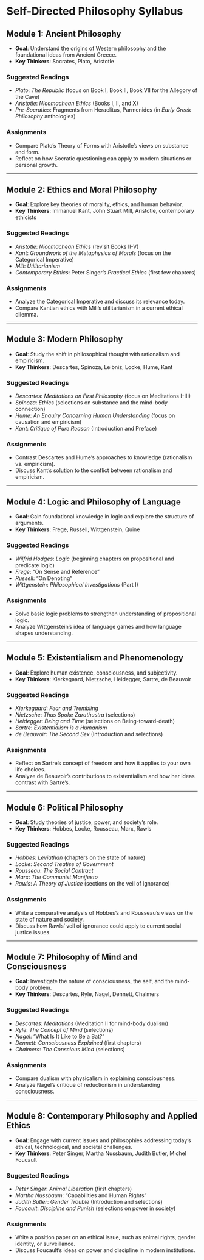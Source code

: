 # Self-Directed Philosophy Syllabus

## Module 1: Ancient Philosophy
- **Goal**: Understand the origins of Western philosophy and the foundational ideas from Ancient Greece.
- **Key Thinkers**: Socrates, Plato, Aristotle

### Suggested Readings
- *Plato*: *The Republic* (focus on Book I, Book II, Book VII for the Allegory of the Cave)
- *Aristotle*: *Nicomachean Ethics* (Books I, II, and X)
- *Pre-Socratics*: Fragments from Heraclitus, Parmenides (in *Early Greek Philosophy* anthologies)

### Assignments
- Compare Plato’s Theory of Forms with Aristotle’s views on substance and form.
- Reflect on how Socratic questioning can apply to modern situations or personal growth.

---

## Module 2: Ethics and Moral Philosophy
- **Goal**: Explore key theories of morality, ethics, and human behavior.
- **Key Thinkers**: Immanuel Kant, John Stuart Mill, Aristotle, contemporary ethicists

### Suggested Readings
- *Aristotle*: *Nicomachean Ethics* (revisit Books II-V)
- *Kant*: *Groundwork of the Metaphysics of Morals* (focus on the Categorical Imperative)
- *Mill*: *Utilitarianism*
- *Contemporary Ethics*: Peter Singer’s *Practical Ethics* (first few chapters)

### Assignments
- Analyze the Categorical Imperative and discuss its relevance today.
- Compare Kantian ethics with Mill’s utilitarianism in a current ethical dilemma.

---

## Module 3: Modern Philosophy
- **Goal**: Study the shift in philosophical thought with rationalism and empiricism.
- **Key Thinkers**: Descartes, Spinoza, Leibniz, Locke, Hume, Kant

### Suggested Readings
- *Descartes*: *Meditations on First Philosophy* (focus on Meditations I-III)
- *Spinoza*: *Ethics* (selections on substance and the mind-body connection)
- *Hume*: *An Enquiry Concerning Human Understanding* (focus on causation and empiricism)
- *Kant*: *Critique of Pure Reason* (Introduction and Preface)

### Assignments
- Contrast Descartes and Hume’s approaches to knowledge (rationalism vs. empiricism).
- Discuss Kant’s solution to the conflict between rationalism and empiricism.

---

## Module 4: Logic and Philosophy of Language
- **Goal**: Gain foundational knowledge in logic and explore the structure of arguments.
- **Key Thinkers**: Frege, Russell, Wittgenstein, Quine

### Suggested Readings
- *Wilfrid Hodges*: *Logic* (beginning chapters on propositional and predicate logic)
- *Frege*: “On Sense and Reference”
- *Russell*: “On Denoting”
- *Wittgenstein*: *Philosophical Investigations* (Part I)

### Assignments
- Solve basic logic problems to strengthen understanding of propositional logic.
- Analyze Wittgenstein’s idea of language games and how language shapes understanding.

---

## Module 5: Existentialism and Phenomenology
- **Goal**: Explore human existence, consciousness, and subjectivity.
- **Key Thinkers**: Kierkegaard, Nietzsche, Heidegger, Sartre, de Beauvoir

### Suggested Readings
- *Kierkegaard*: *Fear and Trembling*
- *Nietzsche*: *Thus Spoke Zarathustra* (selections)
- *Heidegger*: *Being and Time* (selections on Being-toward-death)
- *Sartre*: *Existentialism is a Humanism*
- *de Beauvoir*: *The Second Sex* (Introduction and selections)

### Assignments
- Reflect on Sartre’s concept of freedom and how it applies to your own life choices.
- Analyze de Beauvoir’s contributions to existentialism and how her ideas contrast with Sartre’s.

---

## Module 6: Political Philosophy
- **Goal**: Study theories of justice, power, and society’s role.
- **Key Thinkers**: Hobbes, Locke, Rousseau, Marx, Rawls

### Suggested Readings
- *Hobbes*: *Leviathan* (chapters on the state of nature)
- *Locke*: *Second Treatise of Government*
- *Rousseau*: *The Social Contract*
- *Marx*: *The Communist Manifesto*
- *Rawls*: *A Theory of Justice* (sections on the veil of ignorance)

### Assignments
- Write a comparative analysis of Hobbes’s and Rousseau’s views on the state of nature and society.
- Discuss how Rawls’ veil of ignorance could apply to current social justice issues.

---

## Module 7: Philosophy of Mind and Consciousness
- **Goal**: Investigate the nature of consciousness, the self, and the mind-body problem.
- **Key Thinkers**: Descartes, Ryle, Nagel, Dennett, Chalmers

### Suggested Readings
- *Descartes*: *Meditations* (Meditation II for mind-body dualism)
- *Ryle*: *The Concept of Mind* (selections)
- *Nagel*: “What Is It Like to Be a Bat?”
- *Dennett*: *Consciousness Explained* (first chapters)
- *Chalmers*: *The Conscious Mind* (selections)

### Assignments
- Compare dualism with physicalism in explaining consciousness.
- Analyze Nagel’s critique of reductionism in understanding consciousness.

---

## Module 8: Contemporary Philosophy and Applied Ethics
- **Goal**: Engage with current issues and philosophies addressing today’s ethical, technological, and societal challenges.
- **Key Thinkers**: Peter Singer, Martha Nussbaum, Judith Butler, Michel Foucault

### Suggested Readings
- *Peter Singer*: *Animal Liberation* (first chapters)
- *Martha Nussbaum*: “Capabilities and Human Rights”
- *Judith Butler*: *Gender Trouble* (Introduction and selections)
- *Foucault*: *Discipline and Punish* (selections on power in society)

### Assignments
- Write a position paper on an ethical issue, such as animal rights, gender identity, or surveillance.
- Discuss Foucault’s ideas on power and discipline in modern institutions.
